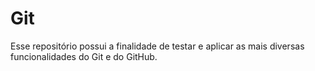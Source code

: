 # Git

Esse repositório possui a finalidade de testar e aplicar as mais diversas funcionalidades do Git e do GitHub.
